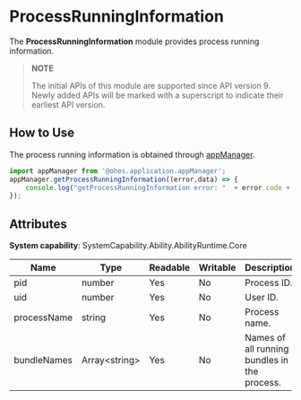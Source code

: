 # ProcessRunningInformation

The **ProcessRunningInformation** module provides process running information.

> **NOTE**
> 
> The initial APIs of this module are supported since API version 9. Newly added APIs will be marked with a superscript to indicate their earliest API version.

## How to Use

The process running information is obtained through [appManager](js-apis-application-appManager.md#appmanagergetprocessrunninginformation9).

```ts
import appManager from '@ohos.application.appManager';
appManager.getProcessRunningInformation((error,data) => { 
    console.log("getProcessRunningInformation error: "  + error.code + " data: " + JSON.stringify(data));
});
```

## Attributes

**System capability**: SystemCapability.Ability.AbilityRuntime.Core

| Name| Type| Readable| Writable| Description| 
| -------- | -------- | -------- | -------- | -------- |
| pid | number | Yes| No| Process ID.| 
| uid | number | Yes| No| User ID.| 
| processName | string | Yes| No| Process name.| 
| bundleNames | Array&lt;string&gt; | Yes| No| Names of all running bundles in the process.| 
